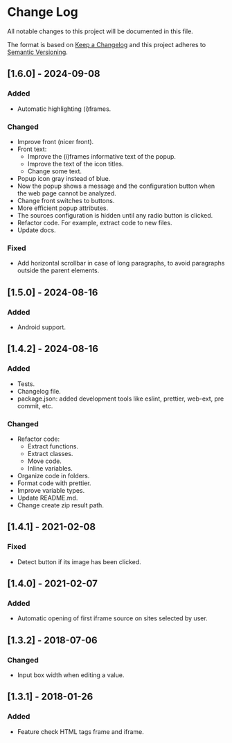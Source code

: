 # Change Log

All notable changes to this project will be documented in this file.

The format is based on [Keep a Changelog](http://keepachangelog.com/)
and this project adheres to [Semantic Versioning](http://semver.org/).

## [1.6.0] - 2024-09-08
### Added
- Automatic highlighting (i)frames.

### Changed
- Improve front (nicer front).
- Front text:
  - Improve the (i)frames informative text of the popup.
  - Improve the text of the icon titles.
  - Change some text.
- Popup icon gray instead of blue.
- Now the popup shows a message and the configuration button when the web page cannot be analyzed.
- Change front switches to buttons.
- More efficient popup attributes.
- The sources configuration is hidden until any radio button is clicked.
- Refactor code. For example, extract code to new files.
- Update docs.

### Fixed
- Add horizontal scrollbar in case of long paragraphs, to avoid paragraphs outside the parent elements.

## [1.5.0] - 2024-08-16
### Added
- Android support.

## [1.4.2] - 2024-08-16
### Added
- Tests.
- Changelog file.
- package.json: added development tools like eslint, prettier, web-ext, pre commit, etc.

### Changed
- Refactor code:
  - Extract functions.
  - Extract classes.
  - Move code.
  - Inline variables.
- Organize code in folders.
- Format code with prettier.
- Improve variable types.
- Update README.md.
- Change create zip result path.

## [1.4.1] - 2021-02-08
### Fixed
- Detect button if its image has been clicked.

## [1.4.0] - 2021-02-07
### Added
- Automatic opening of first iframe source on sites selected by user.

## [1.3.2] - 2018-07-06
### Changed
- Input box width when editing a value.

## [1.3.1] - 2018-01-26
### Added
- Feature check HTML tags frame and iframe.

